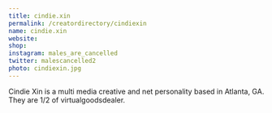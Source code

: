 ```yaml
---
title: cindie.xin
permalink: /creatordirectory/cindiexin
name: cindie.xin
website: 
shop:
instagram: males_are_cancelled
twitter: malescancelled2
photo: cindiexin.jpg
---
```

Cindie Xin is a multi media creative and net personality based in Atlanta, GA. They are 1/2 of virtualgoodsdealer.